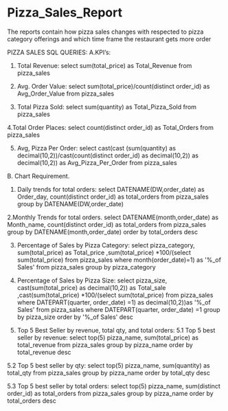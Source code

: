 # Pizza_Sales_Report
The reports contain how pizza sales changes with respected to pizza category offerings and which time frame the restaurant gets more order

PIZZA SALES SQL QUERIES:
A.KPI’s:

1. Total Revenue:
select sum(total_price) as Total_Revenue from pizza_sales


2. Avg. Order Value:
select sum(total_price)/count(distinct order_id) as Avg_Order_Value from pizza_sales


3. Total Pizza Sold:
select sum(quantity) as Total_Pizza_Sold from pizza_sales


4.Total Order Places:
select count(distinct order_id) as Total_Orders from pizza_sales

 
5. Avg, Pizza Per Order:
select cast(cast (sum(quantity) as decimal(10,2))/cast(count(distinct order_id) as decimal(10,2)) as decimal(10,2)) as Avg_Pizza_Per_Order from pizza_sales

B. Chart Requirement.
1. Daily trends for total orders:
select DATENAME(DW,order_date) as Order_day, count(distinct order_id) as total_orders from pizza_sales
group by DATENAME(DW,order_date)

 
2.Monthly Trends for total orders.
select DATENAME(month,order_date) as Month_name, count(distinct order_id) as total_orders from pizza_sales
group by DATENAME(month,order_date) order by total_orders desc



3. Percentage of Sales by Pizza Category:
select pizza_category, sum(total_price) as Total_price ,sum(total_price) *100/(select sum(total_price) from pizza_sales where month(order_date)=1) as  '%_of Sales' from pizza_sales 
group by pizza_category


4. Percentage of Sales by Pizza Size:
select pizza_size, cast(sum(total_price)  as decimal(10,2)) as Total_sale ,cast(sum(total_price) *100/(select sum(total_price) from pizza_sales where DATEPART(quarter, order_date) =1) as decimal(10,2))as  '%_of Sales' from pizza_sales 
where DATEPART(quarter, order_date) =1
group by pizza_size order by '%_of Sales' desc

5. Top 5 Best Seller by revenue, total qty, and total orders:
5.1 Top 5 best seller by revenue:
select top(5) pizza_name, sum(total_price) as total_revenue from pizza_sales
group by pizza_name
order by total_revenue desc


5.2 Top 5 best seller by qty:
select top(5) pizza_name, sum(quantity) as total_qty from pizza_sales
group by pizza_name
order by total_qty desc


5.3 Top 5 best seller by total orders:
select top(5) pizza_name, sum(distinct order_id) as total_orders from pizza_sales
group by pizza_name
order by total_orders desc



